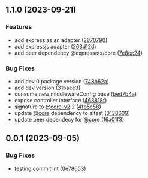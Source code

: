

## 1.1.0 (2023-09-21)


### Features

* add express as an adapter ([2870790](https://github.com/expressots/adapter-express/commit/28707900882422d0f882e5e18c9bf01457e5640d))
* add expressjs adapter ([263d12d](https://github.com/expressots/adapter-express/commit/263d12dce314cc4125a0f5b14eaa0b5e171f165f))
* add peer dependency @expressots/core ([7e8ec24](https://github.com/expressots/adapter-express/commit/7e8ec240fe5caf72a0c371ba317c0d0f52898571))


### Bug Fixes

* add dev 0 package version ([748b62a](https://github.com/expressots/adapter-express/commit/748b62ad101ed6efe4454f9a9f0d684f1118dec6))
* add dev version ([31baee3](https://github.com/expressots/adapter-express/commit/31baee3e7dd578e14fbc6e1e11eb88ae939e1d28))
* consume new middlewareConfig base ([bed7b4a](https://github.com/expressots/adapter-express/commit/bed7b4ae682a8c8d55c705e5d2f9b40b136e2af1))
* expose controller interface ([468818f](https://github.com/expressots/adapter-express/commit/468818fec78e06392cb6024cb4b257edebfd8d38))
* signature to [@core-v2](https://github.com/core-v2).2 ([4fb5c58](https://github.com/expressots/adapter-express/commit/4fb5c58aa4f011c3aa97803ebc8a80ae72d5b56d))
* update [@core](https://github.com/core) dependency to altest ([0138609](https://github.com/expressots/adapter-express/commit/01386093f6116e4731270fd17a1250b564387c56))
* update peer dependecy for [@core](https://github.com/core) ([16a01f3](https://github.com/expressots/adapter-express/commit/16a01f353f3285a68a2038ceb40b6498c64c5a34))

## 0.0.1 (2023-09-05)


### Bug Fixes

* testing commitlint ([0e78653](https://github.com/expressots/<<repo_name>>/commit/0e786539402f69fdca3fe5b684d850e523db7698))